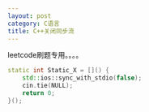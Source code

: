```yaml
---
layout: post
category: C语言
title: C++关闭同步流
---
```


leetcode刷题专用。。。。

```c++
static int Static_X = []() {
	std::ios::sync_with_stdio(false);
	cin.tie(NULL);
	return 0;
}();

```
